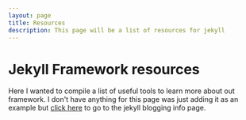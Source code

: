 ```yaml
---
layout: page
title: Resources
description: This page will be a list of resources for jekyll
---
```


# Jekyll Framework resources

Here I wanted to compile a list of useful tools to learn more about out framework. I don't have anything for this page was just adding it as an example but [click here](https://jekyllrb.com/docs/step-by-step/08-blogging/) to go to the jekyll blogging info page.
